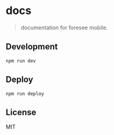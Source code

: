 # docs
> documentation for foresee mobile.

## Development
```shell
npm run dev
```

## Deploy
```shell
npm run deploy
```


## License
MIT
